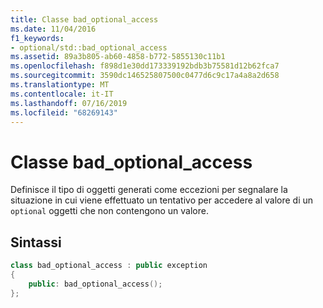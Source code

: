 ```yaml
---
title: Classe bad_optional_access
ms.date: 11/04/2016
f1_keywords:
- optional/std::bad_optional_access
ms.assetid: 89a3b805-ab60-4858-b772-5855130c11b1
ms.openlocfilehash: f898d1e30dd173339192bdb3b75581d12b62fca7
ms.sourcegitcommit: 3590dc146525807500c0477d6c9c17a4a8a2d658
ms.translationtype: MT
ms.contentlocale: it-IT
ms.lasthandoff: 07/16/2019
ms.locfileid: "68269143"
---
```

# <a name="badoptionalaccess-class"></a>Classe bad_optional_access

Definisce il tipo di oggetti generati come eccezioni per segnalare la situazione in cui viene effettuato un tentativo per accedere al valore di un `optional` oggetti che non contengono un valore.

## <a name="syntax"></a>Sintassi

```cpp
class bad_optional_access : public exception
{
    public: bad_optional_access();
};
```
